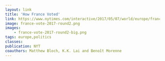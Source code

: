 ```yaml
---
layout: link
title: 'How France Voted'
link: https://www.nytimes.com/interactive/2017/05/07/world/europe/france-election-results-maps.html
image: france-vote-2017-round2.png
images:
    - france-vote-2017-round2-big.png
tags: europe,politics
classes:
publication: NYT
coauthors: Matthew Bloch, K.K. Lai and Benoît Morenne
---
```

